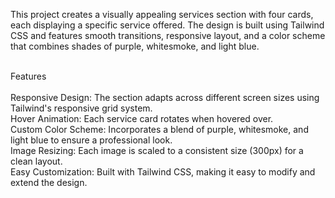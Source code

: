 This project creates a visually appealing services section with four cards, each displaying a specific service offered. The design is built using Tailwind CSS and features smooth transitions, responsive layout, and a color scheme that combines shades of purple, whitesmoke, and light blue.<br><br>

Features <br><br>
Responsive Design: The section adapts across different screen sizes using Tailwind's responsive grid system.<br>
Hover Animation: Each service card rotates when hovered over.<br>
Custom Color Scheme: Incorporates a blend of purple, whitesmoke, and light blue to ensure a professional look.<br>
Image Resizing: Each image is scaled to a consistent size (300px) for a clean layout.<br>
Easy Customization: Built with Tailwind CSS, making it easy to modify and extend the design.<br>
